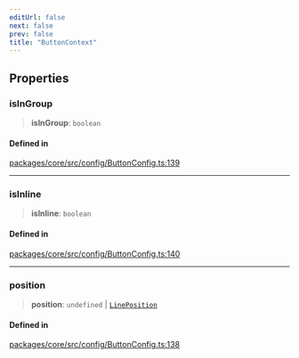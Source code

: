 ```yaml
---
editUrl: false
next: false
prev: false
title: "ButtonContext"
---
```


## Properties

### isInGroup

> **isInGroup**: `boolean`

#### Defined in

[packages/core/src/config/ButtonConfig.ts:139](https://github.com/mProjectsCode/obsidian-meta-bind-plugin/blob/f797e384bc51b3b69ee936c1c8f585862087d6d3/packages/core/src/config/ButtonConfig.ts#L139)

***

### isInline

> **isInline**: `boolean`

#### Defined in

[packages/core/src/config/ButtonConfig.ts:140](https://github.com/mProjectsCode/obsidian-meta-bind-plugin/blob/f797e384bc51b3b69ee936c1c8f585862087d6d3/packages/core/src/config/ButtonConfig.ts#L140)

***

### position

> **position**: `undefined` \| [`LinePosition`](/obsidian-meta-bind-plugin-docs/api/interfaces/lineposition/)

#### Defined in

[packages/core/src/config/ButtonConfig.ts:138](https://github.com/mProjectsCode/obsidian-meta-bind-plugin/blob/f797e384bc51b3b69ee936c1c8f585862087d6d3/packages/core/src/config/ButtonConfig.ts#L138)
